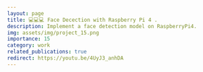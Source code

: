 ```yaml
---
layout: page
title: 💻💻💻 Face Decection with Raspberry Pi 4 .
description: Implement a face detection model on RaspberryPi4.
img: assets/img/project_15.png
importance: 15
category: work
related_publications: true
redirect: https://youtu.be/4UyJ3_anhDA
---
```

